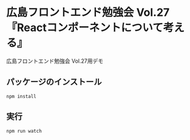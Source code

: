 # 広島フロントエンド勉強会 Vol.27 『Reactコンポーネントについて考える』

広島フロントエンド勉強会 Vol.27用デモ

## パッケージのインストール

```
npm install
```

## 実行

```
npm run watch
```
